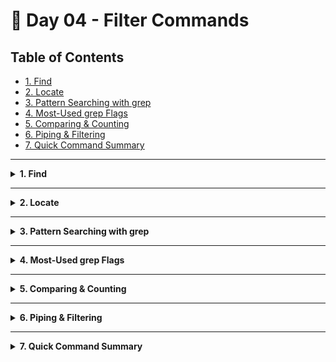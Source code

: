 # 🐧 Day 04 - Filter Commands

## Table of Contents
- [1. Find](#1-find)
- [2. Locate](#2-locate)
- [3. Pattern Searching with grep](#3-pattern-searching-with-grep)
- [4. Most-Used grep Flags](#4-most-used-grep-flags)  
- [5. Comparing & Counting](#5-comparing--counting)  
- [6. Piping & Filtering](#6-piping--filtering)   
- [7. Quick Command Summary](#7-quick-command-summary)   

---

<details>
<summary><strong>1. Find</strong></summary>

**Theory & Notes**

- **What it does**  
  Walks the filesystem tree in real time, filtering by name, type, size, time, ownership, permissions—and can even run commands on each match.  
- **Why use it**  
  When you need the absolute latest results or complex queries (e.g. “all `.log` files older than 7 days in my backup folder”).  
- **Trade-off**  
  Slower on very large trees, but infinitely flexible.

---

| Option               | Description                                      | Syntax                                          | Example                                                       |
| -------------------- | ------------------------------------------------ | ----------------------------------------------- | ------------------------------------------------------------- |
| `-name <pattern>`    | Match filename using shell wildcards (`*`)       | `find <path> -name "*.txt"`                    | `find . -name "*.log"`                                        |
| `-type f`            | Filter for **regular files**                     | `find <path> -type f`                          | `find ~/akhil/linux/backup -type f`                           |
| `-type d`            | Filter for **directories**                       | `find <path> -type d`                          | `find ~/akhil/linux/backup -type d`                           |
| `-mtime N`           | Modified **exactly** N days ago                  | `find <path> -mtime 1`                         | `find ~/akhil/linux/backup -mtime 1`                          |
| `-mtime +N`          | Modified **more than** N days ago                | `find <path> -mtime +7`                        | `find ~/akhil/linux/backup -mtime +30`                        |
| `-mtime -N`          | Modified **less than** N days ago                | `find <path> -mtime -2`                        | `find ~/akhil/linux/backup -mtime -7`                         |
| `-size Nc`           | Size **exactly** N bytes                         | `find <path> -size 441c`                       | `find ~/akhil/linux/backup -size 269c`                        |
| `-size +Nk`          | Size **greater than** N KiB                      | `find <path> -size +1k`                        | `find ~/akhil/linux/backup -size +1k`                         |
| `-size -Nc`          | Size **less than** N bytes                       | `find <path> -size -500c`                      | `find ~/akhil/linux/backup -size -500c`                       |
| `-exec … {} \;`      | Execute a command on each match                  | `find <path> -name "*.tmp" -exec rm {} \;`     | `find ~/akhil/linux/backup -type f -name "*.tmp" -exec rm {} \;` |
</details>

---

<details>
<summary><strong>2. Locate</strong></summary>

**Theory & Notes**

- **What it does**  
  Instantly searches a prebuilt database (`mlocate.db`) of all filenames on disk.  
- **Why use it**  
  For lightning-fast lookups by name when you don’t need the absolute newest filesystem changes.  
- **Trade-off**  
  Results are only as fresh as the last `updatedb` run (often daily).

---

| Option                      | Description                                    | Syntax                             | Example                                              |
| --------------------------- | ---------------------------------------------- | ---------------------------------- | ---------------------------------------------------- |
| `<pattern>`                 | Substring or glob match on full path           | `locate report.pdf`                | `locate pets.txt`                                    |
| `-i`, `--ignore-case`       | Case-insensitive matching                      | `locate -i SAMPLELOG.TXT`          |                                                      |
| `-l N`, `--limit=N`         | Show only the first N results                  | `locate -l 5 pets.txt`             |                                                      |
| `-c`, `--count`             | Print the number of matches only               | `locate -c "/akhil/linux/backup/.*\.txt"` |                                               |


---

## Comparison

| Aspect           | find                                               | locate                                     |
| ---------------- | -------------------------------------------------- | ------------------------------------------ |
| **Speed**        | Slower (walks directory structure)                 | Instant (database lookup)                  |
| **Freshness**    | Always current                                     | Depends on last `updatedb`                 |
| **Flexibility**  | Match by name, type, size, time, ownership, etc.   | Match by path/name only                    |
| **Actions**      | Can run commands on each result (`-exec`)          | Returns list only                          |
| **Use case**     | Complex, precise searches                          | Quick “where is…” queries                  |

---

## Real-World Examples (using `~/akhil/linux/backup`)

Your backup folder lives at `/home/atd/akhil/linux/backup`, referenced as `~/akhil/linux/backup`.

1. **Find small files (< 500 B):**  
   ```bash
   find ~/akhil/linux/backup -type f -size -500c


Matches: `fruits.txt`, `movies.txt`, `students.txt`

2. **Find medium files (500 B – 2 KiB):**

   ```bash
   find ~/akhil/linux/backup -type f -size +500c -size -2k
   ```

   Matches: `samplelog.txt`

3. **Find large files (> 1 KiB):**

   ```bash
   find ~/akhil/linux/backup -type f -size +1k
   ```

   Matches: `pets.txt`, `samplelog.txt`

4. **Delete all `.tmp` files:**

   ```bash
   find ~/akhil/linux/backup -type f -name "*.tmp" -exec rm {} \;
   ```

5. **Locate any `pets.txt` instantly:**

   ```bash
   sudo updatedb
   locate -i pets.txt
   ```

   Returns: `/home/atd/akhil/linux/backup/pets.txt`

6. **Count backup `.txt` files with locate:**

   ```bash
   sudo updatedb
   locate -c "/akhil/linux/backup/.*\.txt"
   ```

   Returns: `5`

</details>

---

<details>
<summary><strong>3. Pattern Searching with grep</strong></summary>

**Theory & Notes**

- **Command structure**  
  `grep [OPTIONS] <pattern> <file(s)>`  
- **Pattern**  
  A regular expression (or literal string) that `grep` will search for.  
- **Files**  
  One or more filenames, wildcards, or directories (with `-r`).  
- **Output**  
  By default, prints matching lines; options adjust colorization, context, counts, etc.

---


grep [OPTIONS] <pattern> <file(s)>


| Action                       | Command & Description                                               |
| ---------------------------- | ------------------------------------------------------------------- |
| Basic, case-sensitive search | `grep 'cat' pets.txt` – finds “cat” exactly as typed                |
| Ignore case-sensitive search | `grep -i 'dog' pets.txt` – matches “Dog”, “DOG”, etc.               |
| Show line numbers            | `grep -n 'rabbit' pets.txt` – prefixes lines with their line number |
| Invert match                 | `grep -v 'snake' pets.txt` – shows lines **without** “snake”        |
| Search in all files of cwd   | `grep -i 'dog' *` – searches every file in current directory        |

</details>

---

<details>
<summary><strong>4. Most-Used grep Flags</strong></summary>

**Theory & Notes**

* Flags modify how `grep` interprets input and outputs results.
* Common flags often combined for powerful searches.

---

| Flag / Pattern     | Description                             | Syntax                     | Example Usage               |
| ------------------ | --------------------------------------- | -------------------------- | --------------------------- |
| **`-i`**           | Case-insensitive search                 | `grep -i <pattern> <file>` | `grep -i "cat" pets.txt`    |
| **`-w`**           | Match whole words only                  | `grep -w <pattern> <file>` | `grep -w "dog" pets.txt`    |
| **`-n`**           | Prefix matches with line numbers        | `grep -n <pattern> <file>` | `grep -n "rabbit" pets.txt` |
| **`-c`**           | Count matching lines                    | `grep -c <pattern> <file>` | `grep -c "snake" pets.txt`  |
| **`-v`**           | Invert match (show non-matching lines)  | `grep -v <pattern> <file>` | `grep -v "cat" pets.txt`    |
| **Search all**     | All files in current directory          | `grep <pattern> ./*`       | `grep -i "dog" *`           |
| **Search `*.txt`** | All `.txt` files in current directory   | `grep <pattern> *.txt`     | `grep -i "cat" *.txt`       |
| **`-r`**           | Recursive search through subdirectories | `grep -r "<pattern>" .`    | `grep -r "rabbit" .`        |

</details>

---

<details>
<summary><strong>5. Comparing & Counting</strong></summary>

**Theory & Notes**

* **`wc` (“word count”)** reports counts for lines, words, and bytes.
* By default, `wc <file>` prints all three counts.
* Combine flags to focus on one metric.

---

| Task                  | Command          |
| --------------------- | ---------------- |
| Line/word/char count  | `wc pets.txt`    |
| Count only lines      | `wc -l pets.txt` |
| Count only words      | `wc -w pets.txt` |
| Count only characters | `wc -c pets.txt` |

</details>

---

<details>
<summary><strong>6. Piping & Filtering</strong></summary>

**Theory & Notes**

- **Pipe (`|`)**  
  Connects the stdout of one command directly into the stdin of the next. Enables building complex, modular one-liners without temporary files.

- **cut**  
  Extracts specific fields (columns) from structured text files. It's fast and ideal for quick slicing of log files, CSVs, or tabular data.  
  Use `-d` to define the delimiter (like a comma), and `-f` to pick field positions.

- **sort**  
  Organizes lines of text from input or a file in ascending or descending order, based on specific criteria. By default follows ASCII ordering; use `-f` to ignore case, `-r` to reverse, `-n` for numeric sort, `-M` for month-name sort, and `-k`/`-t` to sort by a specific field.

- **uniq**  
  Removes consecutive duplicate lines from sorted input, leaving only unique ones for clarity. With `-c` prefixes each line with its occurrence count; `-d` shows one instance of each duplicate; `-D` prints all duplicate lines.

- **column**  
  Arranges input into neatly aligned columns, making data more readable. With `-t` auto-determines column widths; `-s` lets you specify a custom delimiter.

- **tr**  
  Translates or deletes characters in the input stream—useful for quick text substitutions. Specify two sets: characters in the first set are replaced by corresponding ones in the second; use `-d` to delete characters.

- **tee**  
  Reads from stdin and writes to both stdout and one or more files. Use `-a` to append rather than overwrite. Ideal for logging or capturing intermediate pipeline output.


Here are the files used in the following examples:

# Fruits.txt
Mango, Summer, 1.99   
Apple, Autumn, 1.49   
Kiwi, Winter, 2.50   
Strawberry, Spring, 2.99   
Banana, Year-round, 0.59   
Cherry, Summer, 3.99   
Pear, Autumn, 1.29   
Grapes, Autumn, 2.25   
Pineapple, Year-round, 1.75   
Blueberry, Summer, 4.50   
Watermelon, Summer, 0.39   
Peach, Summer, 1.89   
Lemon, Winter, 0.79   
Plum, Autumn, 1.99   
Apricot, Spring, 3.25   
Orange, Winter, 0.89   
Raspberry, Summer, 5.00   
Papaya, Year-round, 1.59   
Fig, Autumn, 2.75   
Blackberry, Summer, 4.75   


# employees.txt
Alice, January, 55000   
Alice, January, 55000   
Bob, February, 75000   
Bob, February, 75000   
David, March, 60000   
Alice, January, 55000   
David, March, 60000   
Alice, January, 55000   
Eve, April, 65000   
Alice, January, 55000     

# pets.txt
Zion Johnson, DOG, BEAGLE  
Quinn Phillips, Parrot, African Grey  
Payton Young, Dog, Labrador  
Taylor Brown, Snake, Corn  
Marley Gonzales, Cat, Siamese  
Chandler Lewis, DOG, Bulldog  
Remy Collins, Rabbit, Dutch  
Addison Stewart, cat, Persian  
Jamie Mitchell, Dog, Golden Retriever  
Bailey Wright, Goldfish, Comet  
Kennedy Hall, Cat, Bengal  
Sawyer Evans, dog, Poodle  
Reese Turner, GUINEA PIG, Abyssinian  
Harper Allen, Lizard, Bearded Dragon  
Alex Johnson, dog, Beagle  

### `|` (Pipe)

| Option | Description                     | Syntax               | Example                        |
|--------|---------------------------------|----------------------|--------------------------------|
| N/A    | Connect stdout of one command to stdin of the next | `<cmd1> \| <cmd2>`   | `cat Fruits.txt \| grep Summer`  |

---

### `cut`

| Option         | Description                             | Syntax                       | Example                            |
|----------------|-----------------------------------------|------------------------------|------------------------------------|
| `-d <delim>`   | Set delimiter (default is TAB)          | `cut -d',' -f1 file.txt`     | `cut -d',' -f1 Fruits.txt`         |
| `-f <fields>`  | Choose specific fields (columns)        | `cut -d',' -f1,3 file.txt`   | `cut -d',' -f1,3 Fruits.txt`       |

> `cut` is a fast and simple way to extract columns from structured text like CSV, TSV, logs, or `/etc/passwd` files.

---

### `sort`

| Option           | Description                                                      | Syntax                       | Example                                    |
|------------------|------------------------------------------------------------------|------------------------------|--------------------------------------------|
| `-t <delim>`     | Use `<delim>` as the field separator instead of whitespace       | `sort -t':' -k3 file.log`    | `sort -t',' -k3 Fruits.txt`                |
| `-k start[,end]` | Sort by a specific field (start to end positions)                | `sort -t',' -k2,2 file`      | `sort -t',' -k2,2 Fruits.txt`              |
| `-n`             | Interpret and sort by numeric value                              | `sort -n [file]`             | `sort -t',' -k3 -n Fruits.txt`             |
| `-M`             | Compare by month name                                            | `sort -M [file]`             | `sort -M Fruits.txt`                       |
| `-r`             | Reverse the sort order                                           | `sort -r [file]`             | `sort -r employees.txt`                    |
| `-f`             | Fold lower-case to upper-case (ignore case)                      | `sort -f [file]`             | `sort -f employees.txt`                    |


---

### `uniq`

| Option | Description                                                  | Syntax               | Example                                     |
|--------|--------------------------------------------------------------|----------------------|---------------------------------------------|
| `-c`   | Prefix each line with the count of occurrences               | `uniq -c [file]`     | `sort employees.txt \| uniq -c`             |
| `-d`   | Only print one instance of each group of duplicate lines     | `uniq -d [file]`     | `sort employees.txt \| uniq -d`             |
| `-D`   | Print all duplicate lines (every repeated occurrence)        | `uniq -D [file]`     | `sort employees.txt \| uniq -D`             |
| `-u`   | Only print lines that are not repeated (unique only)         | `uniq -u [file]`     | `sort employees.txt \| uniq -u`             |

---

### `column`

| Option              | Description                                      | Syntax                               | Example                                            |
|---------------------|--------------------------------------------------|--------------------------------------|----------------------------------------------------|
| `-t`                | Determine column widths and create a table       | `column -t [file]`                   | `cat Fruits.txt \| column -t -s ','`               |
| `-s <delim>`        | Specify input delimiter                          | `column -s ',' -t [file]`            | `column -s ',' -t employees.txt`                   |
| `-n`                | Do not reflow long lines                         | `column -n [file]`                   | `column -n Fruits.txt`                             |
| `-R <rowsep>`       | Specify output row separator between rows        | `column -t -R ' | ' [file]`          | `column -t -s ',' -R ' | ' Fruits.txt`             |
| `-c <columns>`      | Assume fixed output width of `<columns>` chars   | `column -c 80 [file]`                | `column -c 50 Fruits.txt`                          |

---

### `tee`

| Option | Description                                       | Syntax                  | Example                                       |
|--------|---------------------------------------------------|-------------------------|-----------------------------------------------|
| `-a`   | Append to the given file instead of overwriting   | `… \| tee -a file.log`  | `grep ERROR sample_log.txt \| tee -a errors.log` |
| `-i`   | Ignore SIGINT (Ctrl-C) while writing to files     | `… \| tee -i file.txt`  | `cat Fruits.txt \| tee -i fruits_backup.txt`     |

</details>

---

<details>
<summary><strong>7. Quick Command Summary</strong></summary>

### 1. Find

| Option               | Description                                      | Syntax                                          | Example                                                       |
| -------------------- | ------------------------------------------------ | ----------------------------------------------- | ------------------------------------------------------------- |
| `-name <pattern>`    | Match filename using shell wildcards (`*`)       | `find <path> -name "*.txt"`                    | `find . -name "*.log"`                                        |
| `-type f`            | Filter for **regular files**                     | `find <path> -type f`                          | `find ~/akhil/linux/backup -type f`                           |
| `-type d`            | Filter for **directories**                       | `find <path> -type d`                          | `find ~/akhil/linux/backup -type d`                           |
| `-mtime N`           | Modified **exactly** N days ago                  | `find <path> -mtime 1`                         | `find ~/akhil/linux/backup -mtime 1`                          |
| `-mtime +N`          | Modified **more than** N days ago                | `find <path> -mtime +7`                        | `find ~/akhil/linux/backup -mtime +30`                        |
| `-mtime -N`          | Modified **less than** N days ago                | `find <path> -mtime -2`                        | `find ~/akhil/linux/backup -mtime -7`                         |
| `-size Nc`           | Size **exactly** N bytes                         | `find <path> -size 441c`                       | `find ~/akhil/linux/backup -size 269c`                        |
| `-size +Nk`          | Size **greater than** N KiB                      | `find <path> -size +1k`                        | `find ~/akhil/linux/backup -size +1k`                         |
| `-size -Nc`          | Size **less than** N bytes                       | `find <path> -size -500c`                      | `find ~/akhil/linux/backup -size -500c`                       |
| `-exec … {} \;`      | Execute a command on each match                  | `find <path> -name "*.tmp" -exec rm {} \;`     | `find ~/akhil/linux/backup -type f -name "*.tmp" -exec rm {} \;` |

---

### 2. Locate

| Option                      | Description                                    | Syntax                             | Example                                              |
| --------------------------- | ---------------------------------------------- | ---------------------------------- | ---------------------------------------------------- |
| `<pattern>`                 | Substring or glob match on full path           | `locate report.pdf`                | `locate pets.txt`                                    |
| `-i, --ignore-case`         | Case-insensitive matching                      | `locate -i SAMPLELOG.TXT`          |                                                      |
| `-l N, --limit=N`           | Show only the first N results                  | `locate -l 5 pets.txt`             |                                                      |
| `-c, --count`               | Print the number of matches only               | `locate -c "/akhil/linux/backup/.*\.txt"` |                                               |

---

### Comparison: find vs. locate

| Aspect           | find                                               | locate                                     |
| ---------------- | -------------------------------------------------- | ------------------------------------------ |
| **Speed**        | Slower (walks directory structure)                 | Instant (database lookup)                  |
| **Freshness**    | Always current                                     | Depends on last `updatedb`                 |
| **Flexibility**  | Match by name, type, size, time, ownership, etc.   | Match by path/name only                    |
| **Actions**      | Can run commands on each result (`-exec`)          | Returns list only                          |
| **Use case**     | Complex, precise searches                          | Quick “where is…” queries                  |

---

### 3. Pattern Searching with grep

| Action                       | Command & Description                                               |
| ---------------------------- | ------------------------------------------------------------------- |
| Basic, case-sensitive search | `grep 'cat' pets.txt` – finds “cat” exactly as typed                |
| Ignore case-sensitive search | `grep -i 'dog' pets.txt` – matches “Dog”, “DOG”, etc.               |
| Show line numbers            | `grep -n 'rabbit' pets.txt` – prefixes lines with their line number |
| Invert match                 | `grep -v 'snake' pets.txt` – shows lines **without** “snake”        |
| Search in all files of cwd   | `grep -i 'dog' *` – searches every file in current directory        |

---

### 4. Most-Used grep Flags

| Flag / Pattern     | Description                             | Syntax                     | Example Usage               |
| ------------------ | --------------------------------------- | -------------------------- | --------------------------- |
| **`-i`**           | Case-insensitive search                 | `grep -i <pattern> <file>` | `grep -i "cat" pets.txt`    |
| **`-w`**           | Match whole words only                  | `grep -w <pattern> <file>` | `grep -w "dog" pets.txt`    |
| **`-n`**           | Prefix matches with line numbers        | `grep -n <pattern> <file>` | `grep -n "rabbit" pets.txt` |
| **`-c`**           | Count matching lines                    | `grep -c <pattern> <file>` | `grep -c "snake" pets.txt`  |
| **`-v`**           | Invert match (show non-matching lines)  | `grep -v <pattern> <file>` | `grep -v "cat" pets.txt`    |
| **Search all**     | All files in current directory          | `grep <pattern> ./*`       | `grep -i "dog" *`           |
| **Search `*.txt`** | All `.txt` files in current directory   | `grep <pattern> *.txt`     | `grep -i "cat" *.txt`       |
| **`-r`**           | Recursive search through subdirectories | `grep -r "<pattern>" .`    | `grep -r "rabbit" .`        |

---

### 5. Comparing & Counting (wc)

| Task                  | Command          |
| --------------------- | ---------------- |
| Line/word/char count  | `wc pets.txt`    |
| Count only lines      | `wc -l pets.txt` |
| Count only words      | `wc -w pets.txt` |
| Count only characters | `wc -c pets.txt` |

---

### 6. Piping & Filtering

| Command    | Description                                                                                         | Syntax                            | Key Options                                                                                                    |
|------------|-----------------------------------------------------------------------------------------------------|-----------------------------------|----------------------------------------------------------------------------------------------------------------|
| **\|**     | Chain commands by piping one’s output into another’s input                                          | `<cmd1> \| <cmd2>`                | N/A      
| `-d <delim>`   | Set delimiter (default is TAB)          | `cut -d',' -f1 file.txt`     | `cut -d',' -f1 Fruits.txt`         |
| `-f <fields>`  | Choose specific fields (columns)        | `cut -d',' -f1,3 file.txt`   | `cut -d',' -f1,3 Fruits.txt`       |                                                                                                   |
| **sort**   | Order lines: ASCII, numeric (`-n`), month (`-M`), case-insensitive (`-f`), reverse (`-r`), or field | `sort [options] [file]`           | `-n`, `-r`, `-f`, `-M`, `-k start[,end]`, `-t <delim>`                                                         |
| **uniq**   | Filter or count adjacent duplicate lines                                                           | `uniq [options] [file]`           | `-c`, `-d`, `-D`, `-u`                                                                                         |
| **column** | Align fields into columns based on a delimiter                                                     | `column [options] [file]`         | `-t`, `-s <delim>`, `-n`, `-R <rowsep>`, `-c <columns>`                                                        |
| **tr**     | Translate or delete characters                                                                     | `tr [options] <set1> <set2> < file` | `-d`, `-s`, `-c`                                                                                                |
| **tee**    | Write stream to **stdout** and file                                                                | `… \| tee [options] <file>`       | `-a`, `-i`                                                                                                     |
